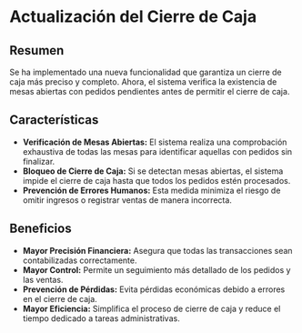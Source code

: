 # Actualización del Cierre de Caja

## Resumen
Se ha implementado una nueva funcionalidad que garantiza un cierre de caja más preciso y completo. Ahora, el sistema verifica la existencia de mesas abiertas con pedidos pendientes antes de permitir el cierre de caja.

## Características
* **Verificación de Mesas Abiertas:** El sistema realiza una comprobación exhaustiva de todas las mesas para identificar aquellas con pedidos sin finalizar.
* **Bloqueo de Cierre de Caja:** Si se detectan mesas abiertas, el sistema impide el cierre de caja hasta que todos los pedidos estén procesados.
* **Prevención de Errores Humanos:** Esta medida minimiza el riesgo de omitir ingresos o registrar ventas de manera incorrecta.

## Beneficios
* **Mayor Precisión Financiera:** Asegura que todas las transacciones sean contabilizadas correctamente.
* **Mayor Control:** Permite un seguimiento más detallado de los pedidos y las ventas.
* **Prevención de Pérdidas:** Evita pérdidas económicas debido a errores en el cierre de caja.
* **Mayor Eficiencia:** Simplifica el proceso de cierre de caja y reduce el tiempo dedicado a tareas administrativas.
